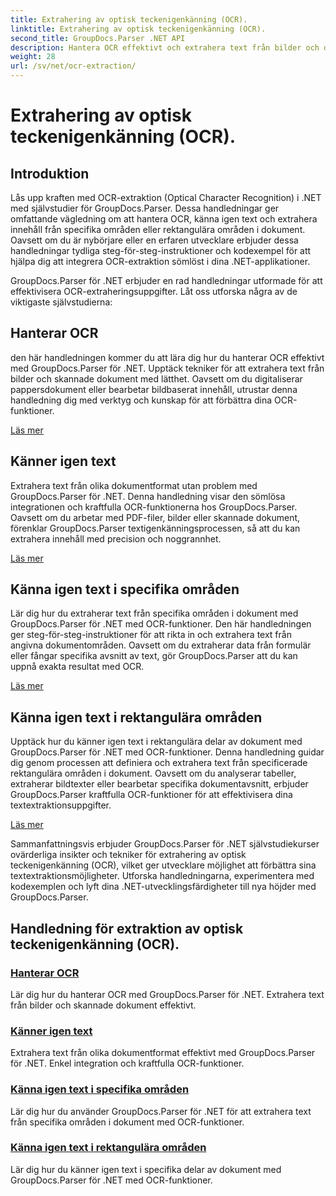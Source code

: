 ```yaml
---
title: Extrahering av optisk teckenigenkänning (OCR).
linktitle: Extrahering av optisk teckenigenkänning (OCR).
second_title: GroupDocs.Parser .NET API
description: Hantera OCR effektivt och extrahera text från bilder och dokument med GroupDocs.Parser för .NET. Förbättra dina OCR-förmåga idag!
weight: 28
url: /sv/net/ocr-extraction/
---
```


# Extrahering av optisk teckenigenkänning (OCR).


## Introduktion

Lås upp kraften med OCR-extraktion (Optical Character Recognition) i .NET med självstudier för GroupDocs.Parser. Dessa handledningar ger omfattande vägledning om att hantera OCR, känna igen text och extrahera innehåll från specifika områden eller rektangulära områden i dokument. Oavsett om du är nybörjare eller en erfaren utvecklare erbjuder dessa handledningar tydliga steg-för-steg-instruktioner och kodexempel för att hjälpa dig att integrera OCR-extraktion sömlöst i dina .NET-applikationer.

GroupDocs.Parser för .NET erbjuder en rad handledningar utformade för att effektivisera OCR-extraheringsuppgifter. Låt oss utforska några av de viktigaste självstudierna:

## Hanterar OCR
den här handledningen kommer du att lära dig hur du hanterar OCR effektivt med GroupDocs.Parser för .NET. Upptäck tekniker för att extrahera text från bilder och skannade dokument med lätthet. Oavsett om du digitaliserar pappersdokument eller bearbetar bildbaserat innehåll, utrustar denna handledning dig med verktyg och kunskap för att förbättra dina OCR-funktioner.

[Läs mer](./handling-ocr/)

## Känner igen text
Extrahera text från olika dokumentformat utan problem med GroupDocs.Parser för .NET. Denna handledning visar den sömlösa integrationen och kraftfulla OCR-funktionerna hos GroupDocs.Parser. Oavsett om du arbetar med PDF-filer, bilder eller skannade dokument, förenklar GroupDocs.Parser textigenkänningsprocessen, så att du kan extrahera innehåll med precision och noggrannhet.

[Läs mer](./recognizing-text/)

## Känna igen text i specifika områden
Lär dig hur du extraherar text från specifika områden i dokument med GroupDocs.Parser för .NET med OCR-funktioner. Den här handledningen ger steg-för-steg-instruktioner för att rikta in och extrahera text från angivna dokumentområden. Oavsett om du extraherar data från formulär eller fångar specifika avsnitt av text, gör GroupDocs.Parser att du kan uppnå exakta resultat med OCR.

[Läs mer](./recognizing-text-in-specific-areas/)

## Känna igen text i rektangulära områden
Upptäck hur du känner igen text i rektangulära delar av dokument med GroupDocs.Parser för .NET med OCR-funktioner. Denna handledning guidar dig genom processen att definiera och extrahera text från specificerade rektangulära områden i dokument. Oavsett om du analyserar tabeller, extraherar bildtexter eller bearbetar specifika dokumentavsnitt, erbjuder GroupDocs.Parser kraftfulla OCR-funktioner för att effektivisera dina textextraktionsuppgifter.

[Läs mer](./recognizing-text-in-rectangular-regions/)

Sammanfattningsvis erbjuder GroupDocs.Parser för .NET självstudiekurser ovärderliga insikter och tekniker för extrahering av optisk teckenigenkänning (OCR), vilket ger utvecklare möjlighet att förbättra sina textextraktionsmöjligheter. Utforska handledningarna, experimentera med kodexemplen och lyft dina .NET-utvecklingsfärdigheter till nya höjder med GroupDocs.Parser.
## Handledning för extraktion av optisk teckenigenkänning (OCR).
### [Hanterar OCR](./handling-ocr/)
Lär dig hur du hanterar OCR med GroupDocs.Parser för .NET. Extrahera text från bilder och skannade dokument effektivt.
### [Känner igen text](./recognizing-text/)
Extrahera text från olika dokumentformat effektivt med GroupDocs.Parser för .NET. Enkel integration och kraftfulla OCR-funktioner.
### [Känna igen text i specifika områden](./recognizing-text-in-specific-areas/)
Lär dig hur du använder GroupDocs.Parser för .NET för att extrahera text från specifika områden i dokument med OCR-funktioner.
### [Känna igen text i rektangulära områden](./recognizing-text-in-rectangular-regions/)
Lär dig hur du känner igen text i specifika delar av dokument med GroupDocs.Parser för .NET med OCR-funktioner.